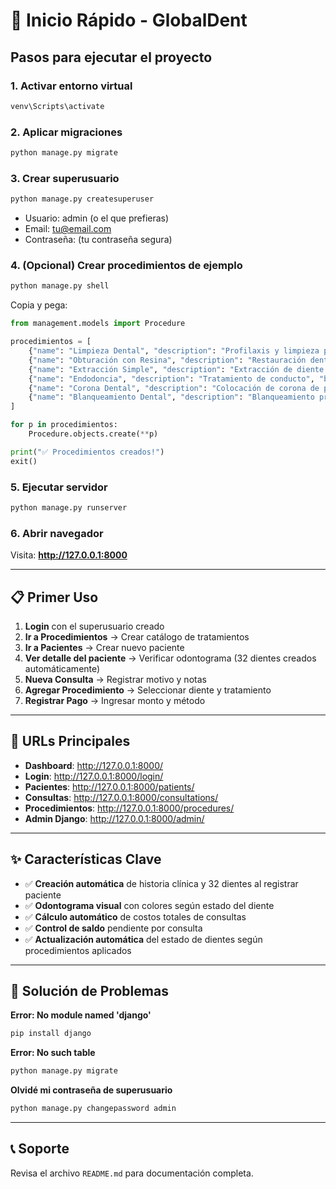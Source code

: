 # 🚀 Inicio Rápido - GlobalDent

## Pasos para ejecutar el proyecto

### 1. Activar entorno virtual
```bash
venv\Scripts\activate
```

### 2. Aplicar migraciones
```bash
python manage.py migrate
```

### 3. Crear superusuario
```bash
python manage.py createsuperuser
```
- Usuario: admin (o el que prefieras)
- Email: tu@email.com
- Contraseña: (tu contraseña segura)

### 4. (Opcional) Crear procedimientos de ejemplo
```bash
python manage.py shell
```

Copia y pega:
```python
from management.models import Procedure

procedimientos = [
    {"name": "Limpieza Dental", "description": "Profilaxis y limpieza profunda", "base_price": 500.00},
    {"name": "Obturación con Resina", "description": "Restauración dental con resina compuesta", "base_price": 800.00},
    {"name": "Extracción Simple", "description": "Extracción de diente sin complicaciones", "base_price": 600.00},
    {"name": "Endodoncia", "description": "Tratamiento de conducto", "base_price": 2500.00},
    {"name": "Corona Dental", "description": "Colocación de corona de porcelana", "base_price": 3500.00},
    {"name": "Blanqueamiento Dental", "description": "Blanqueamiento profesional", "base_price": 1500.00},
]

for p in procedimientos:
    Procedure.objects.create(**p)

print("✅ Procedimientos creados!")
exit()
```

### 5. Ejecutar servidor
```bash
python manage.py runserver
```

### 6. Abrir navegador
Visita: **http://127.0.0.1:8000**

---

## 📋 Primer Uso

1. **Login** con el superusuario creado
2. **Ir a Procedimientos** → Crear catálogo de tratamientos
3. **Ir a Pacientes** → Crear nuevo paciente
4. **Ver detalle del paciente** → Verificar odontograma (32 dientes creados automáticamente)
5. **Nueva Consulta** → Registrar motivo y notas
6. **Agregar Procedimiento** → Seleccionar diente y tratamiento
7. **Registrar Pago** → Ingresar monto y método

---

## 🎯 URLs Principales

- **Dashboard**: http://127.0.0.1:8000/
- **Login**: http://127.0.0.1:8000/login/
- **Pacientes**: http://127.0.0.1:8000/patients/
- **Consultas**: http://127.0.0.1:8000/consultations/
- **Procedimientos**: http://127.0.0.1:8000/procedures/
- **Admin Django**: http://127.0.0.1:8000/admin/

---

## ✨ Características Clave

- ✅ **Creación automática** de historia clínica y 32 dientes al registrar paciente
- ✅ **Odontograma visual** con colores según estado del diente
- ✅ **Cálculo automático** de costos totales de consultas
- ✅ **Control de saldo** pendiente por consulta
- ✅ **Actualización automática** del estado de dientes según procedimientos aplicados

---

## 🔧 Solución de Problemas

**Error: No module named 'django'**
```bash
pip install django
```

**Error: No such table**
```bash
python manage.py migrate
```

**Olvidé mi contraseña de superusuario**
```bash
python manage.py changepassword admin
```

---

## 📞 Soporte

Revisa el archivo `README.md` para documentación completa.
